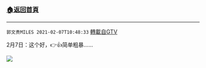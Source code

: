 ﻿###  [:house:返回首頁](https://github.com/ourhimalayas/txt)
---

`郭文贵MILES 2021-02-07T10:48:33` [轉載自GTV](https://gtv.org/web/#/UserInfo/5e596957357cc612d35a8044)

2月7日：这个好，👉👍简单粗暴……

![](https://filegroup.gtv.org/cdn-cgi/image/width=600/https://filegroup.gtv.org/group6/web/20210207/10/48/0/ca012634ec97fc5174a57d68cb418f54.jpg)
